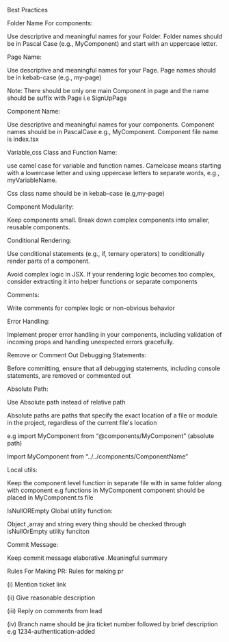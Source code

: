 Best Practices 

 

Folder Name For components:  

Use descriptive and meaningful names for your Folder. Folder names should be in Pascal Case (e.g., MyComponent) and start with an uppercase letter. 

 

Page  Name: 

Use descriptive and meaningful names for your Page. Page names should be in kebab-case (e.g., my-page) 

Note: There should be only one main Component in page  and the name should be suffix with Page i.e SignUpPage

Component Name:  

Use descriptive and meaningful names for your components. Component names should be in PascalCase e.g., MyComponent. 
Component file name is index.tsx



Variable,css Class and Function Name: 

 use camel case for variable and function names. Camelcase means starting with a lowercase letter and using uppercase letters to separate words, e.g., myVariableName. 

Css class name should be in kebab-case (e.g,my-page) 

 

Component Modularity: 

 Keep components small. Break down complex components into smaller, reusable components. 


 Conditional Rendering:  

Use conditional statements (e.g., if, ternary operators) to conditionally render parts of a component. 

Avoid complex logic in JSX. If your rendering logic becomes too complex, consider extracting it into helper functions or separate components 

 

Comments:  

Write comments for complex logic or non-obvious behavior  

 

Error Handling: 

Implement proper error handling in your components, including validation of incoming props and handling unexpected errors gracefully. 

 

 

Remove or Comment Out Debugging Statements: 

Before committing, ensure that all debugging statements, including console statements, are removed or commented out 

 

Absolute Path: 

Use Absolute path instead of relative path 

Absolute paths are paths that specify the exact location of a file or module in the project, regardless of the current file's location 

e.g import MyComponent from “@components/MyComponent” (absolute path) 

 Import MyComponent from “../../components/ComponentName” 

 

Local utils: 

Keep the component level function in separate file with in same folder along with component  e.g functions in MyComponent component should be placed in MyComponent.ts file 


IsNullOREmpty Global utility function: 

Object ,array and string every thing should be checked through isNullOrEmpty utility funciton 

 

Commit Message: 
 

Keep commit message elaborative .Meaningful summary 
 
 

 

Rules For Making PR: 
Rules for making pr 

(i) Mention  ticket link 

(ii) Give reasonable description 

(iii) Reply on comments from lead 

(iv) Branch name should be  jira ticket number followed by brief description  e.g 1234-authentication-added